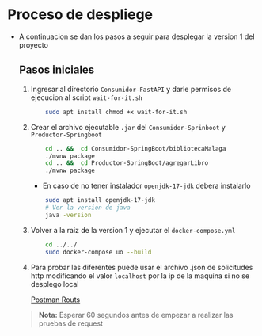 # Proceso de despliege

* A continuacion se dan los pasos a seguir para desplegar la version 1 del proyecto

    ## Pasos iniciales

    1. Ingresar al directorio `Consumidor-FastAPI` y darle permisos de ejecucion al script `wait-for-it.sh`

        ```bash
            sudo apt install chmod +x wait-for-it.sh
        ```
    2. Crear el archivo ejecutable `.jar` del `Consumidor-Sprinboot` y `Productor-Springboot`

        ```bash
            cd .. &&  cd Consumidor-SpringBoot/bibliotecaMalaga
            ./mvnw package
            cd .. &&  cd Productor-SpringBoot/agregarLibro
            ./mvnw package
        ```

        * En caso de no tener instalador `openjdk-17-jdk` debera instalarlo

        ```bash
            sudo apt install openjdk-17-jdk
            # Ver la version de java
            java -version
        ```


    3. Volver a la raiz de la version 1 y ejecutar el `docker-compose.yml`

        ```bash
            cd ../../
            sudo docker-compose uo --build
        ```
    
    4. Para probar las diferentes puede usar el archivo .json de solicitudes http modificando el valor `localhost` por la ip de la maquina si no se desplego local 

        [Postman Routs](../Postman/Biblioteca.json)

    
    > **Nota:** Esperar 60 segundos antes de empezar a realizar las pruebas de request
